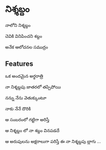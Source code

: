 # నిశ్శబ్దం

నాలోని నిశ్శబ్దం

చెవికి వినిపించని శబ్దం

అనేక ఆలోచనల సముద్రం

## Features

ఒక అందమైన అర్థరాత్రి

నా నిశ్శబ్దపు జాతరలో తప్పిపోయి

నన్ను నేను వెతుక్కుంటూ

నాకు నేనే దొరికి

ఆ సంబరంలో గట్టిగా అరిస్తే

ఆ నిశ్శబ్దం లో నా శబ్దం వినపడదే

ఆ అరుపులను అక్షరాలుగా పరిస్తే ఈ నా నిశ్శబ్దపు బ్లాగు ...
